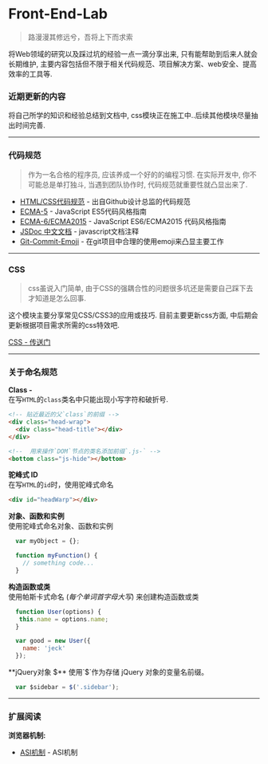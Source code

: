 # Front-End-Lab
> 路漫漫其修远兮，吾将上下而求索

将Web领域的研究以及踩过坑的经验一点一滴分享出来, 只有能帮助到后来人就会长期维护, 主要内容包括但不限于相关代码规范、项目解决方案、web安全、提高效率的工具等.

### 近期更新的内容
  将自己所学的知识和经验总结到文档中, css模块正在施工中..后续其他模块尽量抽出时间完善. 

----

### 代码规范
> 作为一名合格的程序员, 应该养成一个好的的编程习惯. 在实际开发中, 你不可能总是单打独斗, 当遇到团队协作时, 代码规范就重要性就凸显出来了.

- [HTML/CSS代码规范](http://codeguide.bootcss.com) - 出自Github设计总监的代码规范  
- [ECMA-5](https://github.com/anran758/Front-End-Lab/tree/master/Code-Guide/ECMA-5) - JavaScript ES5代码风格指南  
- [ECMA-6/ECMA2015](https://github.com/anran758/Front-End-Lab/tree/master/Code-Guide/ECMA-6) - JavaScript ES6/ECMA2015 代码风格指南
- [JSDoc 中文文档](http://www.css88.com/doc/jsdoc/) - javascript文档注释
- [Git-Commit-Emoji](https://github.com/anran758/Front-End-Lab/tree/master/Code-Guide/git-commit-emoji) - 在git项目中合理的使用emoji来凸显主要工作 

----

### CSS
> css虽说入门简单, 由于CSS的强耦合性的问题很多坑还是需要自己踩下去才知道是怎么回事.

这个模块主要分享常见CSS/CSS3的应用或技巧. 目前主要更新css方面, 中后期会更新根据项目需求所需的css特效吧.

[CSS - 传送门](https://github.com/anran758/Front-End-Lab/tree/master/CSS)

----

### 关于命名规范

**Class -**  
在写`HTML`的`class`类名中只能出现小写字符和破折号.
``` html
<!-- 贴近最近的父`class`的前缀 -->
<div class="head-wrap">
  <div class="head-title"></div>
</div>

<!--  用来操作`DOM`节点的类名添加前缀`.js-` -->
<bottom class="js-hide"></bottom>
```

**驼峰式 ID**  
在写`HTML`的`id`时，使用驼峰式命名
``` html
<div id="headWarp"></div>
```

**对象、函数和实例**  
使用驼峰式命名对象、函数和实例
``` JavaScript
  var myObject = {};

  function myFunction() {
    // something code...
  }
```

**构造函数或类**  
使用帕斯卡式命名 (*每个单词首字母大写*) 来创建构造函数或类
``` JavaScript
  function User(options) {
   this.name = options.name;
  }

  var good = new User({
    name: 'jeck'
  });
```

**jQuery对象 $**   
使用`$`作为存储 jQuery 对象的变量名前缀。
``` JavaScript
  var $sidebar = $('.sidebar');
```
  
----

### 扩展阅读
**浏览器机制:**

- [ASI机制](https://segmentfault.com/a/1190000004548664) - ASI机制

